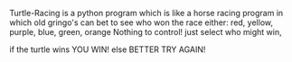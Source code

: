 Turtle-Racing is a python program  which is like a horse racing program in which old gringo's can bet to see who won the race either: red, yellow, purple, blue, green, orange
Nothing to control!
just select who might win, 

if the turtle wins 
	YOU WIN!
else 
	BETTER TRY AGAIN!
